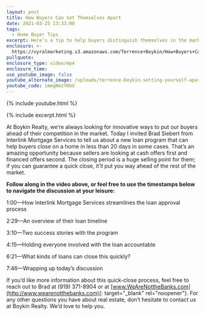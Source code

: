 ```yaml
---
layout: post
title: How Buyers Can Set Themselves Apart
date: 2021-03-25 13:33:00
tags:
  - Home Buyer Tips
excerpt: Here’s a tip to help buyers distinguish themselves in the marketplace.
enclosure: >-
  https://vyralmarketing.s3.amazonaws.com/Terrence+Boykin/How+Buyers+Can+Set+Themselves+Apart.mp4
pullquote:
enclosure_type: video/mp4
enclosure_time:
use_youtube_image: false
youtube_alternate_image: /uploads/terrence-boykin-setting-yourself-apart-from-other-buyers-yt.jpg
youtube_code: immgNmzY6bU
---
```

{% include youtube.html %}

{% include excerpt.html %}

At Boykin Realty, we’re always looking for innovative ways to put our buyers ahead of their competition in the market. Today I invited Brad Siebert from Interlink Mortgage Services to tell us about a new loan program that can help buyers close on a home in less than 20 days in some cases. That’s an amazing opportunity because sellers are looking at cash offers first and financed offers second. The closing period is a huge selling point for them; if you can guarantee a quick close, it’ll put you way ahead of the rest of the market.

**Follow along in the video above, or feel free to use the timestamps below to navigate the discussion at your leisure:**

1:00—How Interlink Mortgage Services streamlines the loan approval process

2:29—An overview of their loan timeline

3:10—Two success stories with the program

4:15—Holding everyone involved with the loan accountable

6:21—What kinds of loans can close this quickly?

7:46—Wrapping up today’s discussion

If you’d like more information about this quick-close process, feel free to reach out to Brad at (919) 371-8904 or at [www.WeAreNottheBanks.com](http://www.wearenotthebanks.com){: target="_blank" rel="noopener"}. For any other questions you have about real estate, don’t hesitate to contact us at Boykin Realty. We’d love to help you.
